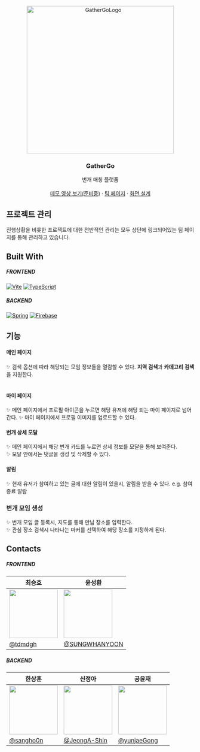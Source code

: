 
<!-- PROJECT LOGO -->
<br />
<div align="center">
  <a href="https://github.com/othneildrew/Best-README-Template">
<img width="394" alt="GatherGoLogo" src="https://user-images.githubusercontent.com/63828202/217709195-4be91489-dc44-4015-94d5-fe04e2cd883e.svg">

  </a>


<h3 align="center">GatherGo</h3>

  <p align="center">
    번개 매칭 플랫폼
    <br />
    <br />
    <a href="">데모 영상 보기(준비중)</a> ·
    <a href="https://quill-bed-0bb.notion.site/Hyundai-Web-Project-2fd7966806c54e418c89e2d38ab22b30">팀 페이지</a> ·
    <a href="https://docs.google.com/presentation/d/101pvz4olysHofRXOB_jt3_sGQii5iGU0m7y7qUaF5jo/edit?usp=sharing">화면 설계</a>
  </p>
</div>

## 프로젝트 관리
진행상황을 비롯한 프로젝트에 대한 전반적인 관리는 모두 상단에 링크되어있는 팀 페이지를 통해 관리하고 있습니다.

## Built With
##### FRONTEND
[![Vite][Vite]][Vite-url]
[![TypeScript][TypeScript]][TypeScript-url]


##### BACKEND
[![Spring][Spring]][Spring-url]
[![Firebase][Firebase]][Firebase-url]


## 기능
#### 메인 페이지
✨ 검색 옵션에 따라 해당되는 모임 정보들을 열람할 수 있다. **지역 검색**과 **카데고리 검색**을 지원한다. <br/>
<br/>

#### 마이 페이지
✨ 메인 페이지에서 프로필 아이콘을 누르면 해당 유저에 해당 되는 마이 페이지로 넘어간다.
✨ 마이 페이지에서 프로필 이미지를 업로드할 수 있다. </br>

#### 번개 상세 모달
✨ 메인 페이지에서 해당 번개 카드를 누르면 상세 정보를 모달을 통해 보여준다. <br/>
✨ 모달 안에서는 댓글을 생성 및 삭제할 수 있다. <br/>

#### 알림
✨ 현재 유저가 참여하고 있는 글에 대한 알림이 있을시, 알림을 받을 수 있다. e.g. 참여 종료 알람  <br/>

### 번개 모임 생성
✨ 번개 모임 글 등록시, 지도를 통해 만남 장소를 입력한다. </br>
✨ 관심 장소 검색시 나타나는 마커를 선택하여 해당 장소를 지정하게 된다.


## Contacts

##### FRONTEND 

| 최승호                                                                        |윤성환|
|----------------------------------------------------------------------------| ---- |
 | <img src="https://avatars.githubusercontent.com/u/76439502?v=4" width=130> |<img src="https://avatars.githubusercontent.com/u/33480561?v=4" width=130>|
 | [@tdmdgh](https://github.com/tdmdghn)                                      |[@SUNGWHANYOON](https://github.com/SUNGWHANYOON)|


##### BACKEND
| 한상훈                                                                        | 신정아                                                                        | 공윤재                                                                        |
|----------------------------------------------------------------------------|----------------------------------------------------------------------------|----------------------------------------------------------------------------|
| <img src="https://avatars.githubusercontent.com/u/54069713?v=4" width=130> | <img src="https://avatars.githubusercontent.com/u/63828202?v=4" width=130> | <img src="https://avatars.githubusercontent.com/u/33480561?v=4" width=130> |
| [@sangho0n](https://github.com/sangho0n)                                   | [@JeongA-Shin](https://github.com/JeongA-Shin)                             | [@yunjaeGong](https://github.com/yunjaeGong)                               |


<!-- MARKDOWN LINKS & IMAGES -->
[Vite]: https://img.shields.io/badge/vite-%23646CFF.svg?style=for-the-badge&logo=vite&logoColor=white
[Vite-url]: https://vitejs-kr.github.io/guide/
[TypeScript]: https://img.shields.io/badge/TypeScript-007ACC?style=for-the-badge&logo=typescript&logoColor=white
[TypeScript-url]: https://www.typescriptlang.org/
[Spring]: https://img.shields.io/badge/springboot-6DB33F?style=for-the-badge&logo=springboot&logoColor=white
[Spring-url]: https://spring.io/
[Firebase]: https://img.shields.io/badge/firebase-FFCA28?style=for-the-badge&logo=firebase&logoColor=white
[Firebase-url]: https://firebase.google.com/?hl=ko
